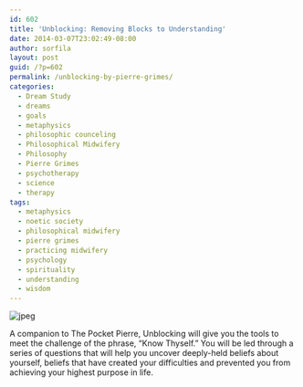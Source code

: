 ```yaml
---
id: 602
title: 'Unblocking: Removing Blocks to Understanding'
date: 2014-03-07T23:02:49-08:00
author: sorfila
layout: post
guid: /?p=602
permalink: /unblocking-by-pierre-grimes/
categories:
  - Dream Study
  - dreams
  - goals
  - metaphysics
  - philosophic counceling
  - Philosophical Midwifery
  - Philosophy
  - Pierre Grimes
  - psychotherapy
  - science
  - therapy
tags:
  - metaphysics
  - noetic society
  - philosophical midwifery
  - pierre grimes
  - practicing midwifery
  - psychology
  - spirituality
  - understanding
  - wisdom
---
```

<img class="alignnone size-full wp-image-603" alt="jpeg" src="/assets/images/wp-content/uploads/2014/03/jpeg.jpg" width="231" height="346" srcset="/assets/images/wp-content/uploads/2014/03/jpeg.jpg 231w, /assets/images/wp-content/uploads/2014/03/jpeg-200x300.jpg 200w" sizes="(max-width: 231px) 100vw, 231px" />

A companion to The Pocket Pierre, Unblocking will give you the tools to meet the challenge of the phrase, “Know Thyself.” You will be led through a series of questions that will help you uncover deeply-held beliefs about yourself, beliefs that have created your difficulties and prevented you from achieving your highest purpose in life.
